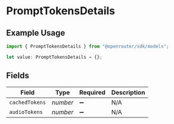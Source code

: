 # PromptTokensDetails

## Example Usage

```typescript
import { PromptTokensDetails } from "@openrouter/sdk/models";

let value: PromptTokensDetails = {};
```

## Fields

| Field              | Type               | Required           | Description        |
| ------------------ | ------------------ | ------------------ | ------------------ |
| `cachedTokens`     | *number*           | :heavy_minus_sign: | N/A                |
| `audioTokens`      | *number*           | :heavy_minus_sign: | N/A                |